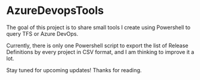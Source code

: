 # AzureDevopsTools
The goal of this project is to share small tools I create using Powershell to query TFS or Azure DevOps.

Currently, there is only one Powershell script to export the list of Release Definitions by every project in CSV format, and I am thinking to improve it a lot.

Stay tuned for upcoming updates! Thanks for reading.
